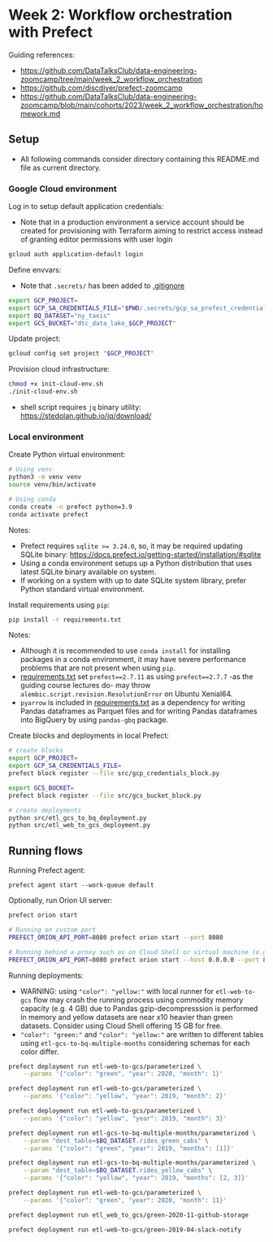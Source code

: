 # Week 2: Workflow orchestration with Prefect

Guiding references:
- https://github.com/DataTalksClub/data-engineering-zoomcamp/tree/main/week_2_workflow_orchestration
- https://github.com/discdiver/prefect-zoomcamp
- https://github.com/DataTalksClub/data-engineering-zoomcamp/blob/main/cohorts/2023/week_2_workflow_orchestration/homework.md


## Setup
- All following commands consider directory containing this README.md file as current directory.

### Google Cloud environment

Log in to setup default application credentials:
- Note that in a production environment a service account should be created for provisioning with Terraform aiming to restrict access instead of granting editor permissions with user login
```bash
gcloud auth application-default login
```

Define envvars:
- Note that `.secrets/` has been added to [.gitignore](/.gitignore)
```bash
export GCP_PROJECT=
export GCP_SA_CREDENTIALS_FILE="$PWD/.secrets/gcp_sa_prefect_credentials.json"
export BQ_DATASET="ny_taxis"
export GCS_BUCKET="dtc_data_lake_$GCP_PROJECT"
```

Update project:
```bash
gcloud config set project "$GCP_PROJECT"
```

Provision cloud infrastructure:
```bash
chmod +x init-cloud-env.sh
./init-cloud-env.sh
```
- shell script requires `jq` binary utility: https://stedolan.github.io/jq/download/


### Local environment

Create Python virtual environment:
```bash
# Using venv
python3 -m venv venv
source venv/bin/activate

# Using conda
conda create -n prefect python=3.9
conda activate prefect
```
Notes:
- Prefect requires `sqlite >= 3.24.0`, so, it may be required updating SQLite binary: https://docs.prefect.io/getting-started/installation/#sqlite
- Using a conda environment setups up a Python distribution that uses latest SQLite binary available on system.
- If working on a system with up to date SQLite system library, prefer Python standard virtual environment.


Install requirements using `pip`:
```bash
pip install -r requirements.txt
```
Notes:
- Although it is recommended to use `conda install` for installing packages in a conda environment, it may have severe performance problems that are not present when using `pip`.
- [requirements.txt](./requirements.txt) set `prefect==2.7.11` as using `prefect==2.7.7` -as the guiding course lectures do- may throw `alembic.script.revision.ResolutionError` on Ubuntu Xenial64.
- `pyarrow` is included in [requirements.txt](./requirements.txt) as a dependency for writing Pandas dataframes as Parquet files and for writing Pandas dataframes into BigQuery by using `pandas-gbq` package.

Create blocks and deployments in local Prefect:
```bash
# create blocks
export GCP_PROJECT=
export GCP_SA_CREDENTIALS_FILE=
prefect block register --file src/gcp_credentials_block.py

export GCS_BUCKET=
prefect block register --file src/gcs_bucket_block.py

# create deployments
python src/etl_gcs_to_bq_deployment.py
python src/etl_web_to_gcs_deployment.py
```


## Running flows

Running Prefect agent:
```
prefect agent start --work-queue default
```

Optionally, run Orion UI server:
```bash
prefect orion start

# Running on custom port
PREFECT_ORION_API_PORT=8080 prefect orion start --port 8080

# Running behind a proxy such as on Cloud Shell or virtual machine (e.g. WSL, Vagrant + VirtualBox)
PREFECT_ORION_API_PORT=8080 prefect orion start --host 0.0.0.0 --port 8080
```

Running deployments:
- WARNING: using `"color": "yellow:"` with local runner for `etl-web-to-gcs` flow may crash the running process using commodity memory capacity (e.g. 4 GB) due to Pandas gzip-decompresssion is performed in memory and yellow datasets are near x10 heavier than green datasets. Consider using Cloud Shell offering 15 GB for free.
- `"color": "green:"` and `"color": "yellow:"` are written to different tables using `etl-gcs-to-bq-multiple-months` considering schemas for each color differ.
```bash
prefect deployment run etl-web-to-gcs/parameterized \
    --params '{"color": "green", "year": 2020, "month": 1}'

prefect deployment run etl-web-to-gcs/parameterized \
    --params '{"color": "yellow", "year": 2019, "month": 2}'

prefect deployment run etl-web-to-gcs/parameterized \
    --params '{"color": "yellow", "year": 2019, "month": 3}'

prefect deployment run etl-gcs-to-bq-multiple-months/parameterized \
    --param "dest_table=$BQ_DATASET.rides_green_cabs" \
    --params '{"color": "green", "year": 2019, "months": [1]}'

prefect deployment run etl-gcs-to-bq-multiple-months/parameterized \
    --param "dest_table=$BQ_DATASET.rides_yellow_cabs" \
    --params '{"color": "yellow", "year": 2019, "months": [2, 3]}'

prefect deployment run etl-web-to-gcs/parameterized \
    --params '{"color": "green", "year": 2020, "month": 11}'

prefect deployment run etl_web_to_gcs/green-2020-11-github-storage

prefect deployment run etl-web-to-gcs/green-2019-04-slack-notify
```
